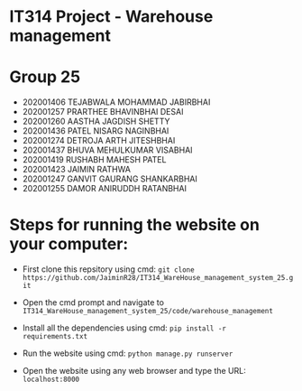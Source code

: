 # IT314 Project - Warehouse management

# Group 25

* 202001406 TEJABWALA MOHAMMAD JABIRBHAI
* 202001257 PRARTHEE BHAVINBHAI DESAI
* 202001260 AASTHA JAGDISH SHETTY
* 202001436 PATEL NISARG NAGINBHAI
* 202001274 DETROJA ARTH JITESHBHAI
* 202001437 BHUVA MEHULKUMAR VISABHAI
* 202001419 RUSHABH MAHESH PATEL
* 202001423 JAIMIN RATHWA
* 202001247 GANVIT GAURANG SHANKARBHAI
* 202001255 DAMOR ANIRUDDH RATANBHAI


# Steps for running the website on your computer:

* First clone this repsitory using cmd: 
`git clone https://github.com/JaiminR28/IT314_WareHouse_management_system_25.git`

* Open the cmd prompt and navigate to `IT314_WareHouse_management_system_25/code/warehouse_management`

* Install all the dependencies using cmd: `pip install -r requirements.txt`

* Run the website using cmd: `python manage.py runserver`

* Open the website using any web browser and type the URL: `localhost:8000`
